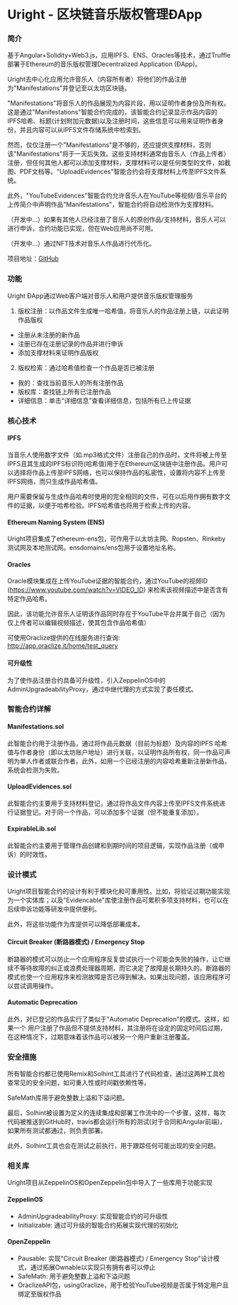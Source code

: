 # Uright - 区块链音乐版权管理ÐApp

### 简介

基于Angular+Solidity+Web3.js，应用IPFS、ENS、Oracles等技术，通过Truffle部署于Ethereum的音乐版权管理Decentralized Application (ÐApp)。

Uright去中心化应用允许音乐人（内容所有者）将他们的作品注册为"Manifestations"并登记至以太坊区块链。

"Manifestations"将音乐人的作品展现为内容片段，用以证明作者身份及所有权。这是通过"Manifestations"智能合约完成的，该智能合约记录显示作品内容的IPFS哈希、标题(计划附加元数据)以及注册时间，这些信息可以用来证明作者身份，并且内容可以从IPFS文件存储系统中检索到。

然而，仅仅注册一个"Manifestations"是不够的，还应提供支撑材料，否则该"Manifestations"将于一天后失效。这些支持材料通常由音乐人（作品上传者）注册，但任何其他人都可以添加支撑材料，支撑材料可以是任何类型的文件，如截图、PDF文档等。"UploadEvidences"智能合约会将支撑材料上传至IPFS文件系统。

此外，"YouTubeEvidences"智能合约允许音乐人在YouTube等视频/音乐平台的上传简介中声明作品"Manifestations"，智能合约将自动检测作为支撑材料。

（开发中...）如果有其他人已经注册了音乐人的原创作品/支持材料，音乐人可以进行申诉，合约功能已实现，但在Web应用尚不可用。

（开发中...）通过NFT技术对音乐人作品进行代币化。

项目地址：[GitHub](https://github.com/pseudoyu/Uright)

### 功能

Uright ÐApp通过Web客户端对音乐人和用户提供音乐版权管理服务

1. 版权注册：以作品文件生成唯一哈希值，将音乐人的作品注册上链，以此证明作品版权

- 注册从未注册的新作品
- 注册已存在注册记录的作品并进行申诉
- 添加支撑材料来证明作品版权

2. 版权检索：通过哈希值检查一个作品是否已被注册

- 我的：查找当前音乐人的所有注册作品
- 版权库：查找链上所有已注册作品
- 详细信息：单击“详细信息”查看详细信息，包括所有已上传证据

### 核心技术

#### IPFS

当音乐人使用数字文件（如.mp3格式文件）注册自己的作品时，文件将被上传至IPFS且其生成的IPFS标识符(哈希值)用于在Ethereum区块链中注册作品。用户可以选择将作品上传至IPFS网络，也可以保持作品的私密性，设置将内容不上传至IPFS网络，而只生成作品哈希值。

用户需要保留与生成作品哈希时使用的完全相同的文件，可在以后用作拥有数字文件的证据，以便于哈希检验。IPFS哈希值也将用于检索上传的内容。

#### Ethereum Naming System (ENS)

Uright项目集成了ethereum-ens包，可作用于以太坊主网、Ropsten、Rinkeby测试网及本地测试网。ensdomains/ens包用于设置地址名称。

#### Oracles

Oracle模块集成在上传YouTube证据的智能合约，通过YouTube的视频ID (https://www.youtube.com/watch?v=VIDEO_ID) 来检索该视频描述中是否含有特定作品哈希。

因此，该功能允许音乐人证明该作品同时存在于YouTube平台并属于自己（因为仅上传者可以编辑视频描述，使其包含作品哈希值）

可使用Oraclize提供的在线服务进行查询: http://app.oraclize.it/home/test_query

#### 可升级性

为了使作品注册合约具备可升级性，引入ZeppelinOS中的AdminUpgradeabilityProxy，通过中继代理的方式实现了委任模式。

### 智能合约详解

#### Manifestations.sol

此智能合约用于注册作品，通过将作品元数据（目前为标题）及内容的IPFS 哈希值与作者身份（即以太坊账户地址）进行关联，以证明作品所有权，同一作品可声明为单人作者或联合作者。此外，如用一个已经注册的内容哈希重新注册新作品，系统会检测为失败。

#### UploadEvidences.sol

此智能合约主要用于支持材料登记，通过将作品文件内容上传至IPFS文件系统进行证据登记。对于同一个作品，可以添加多个证据（但不能重复添加）。

#### ExpirableLib.sol

此智能合约主要用于管理作品创建和到期时间的项目逻辑，实现作品注册（或申诉）的时效性。

### 设计模式

Uright项目智能合约的设计有利于模块化和可重用性。比如，将验证过期功能实现为一个实体库；以及"Evidencable"库使注册作品可累积多项支持材料，也可以在后续申诉功能等研发中提供便利。

此外，将这些功能作为库提供可以降低部署成本。

#### Circuit Breaker (断路器模式) / Emergency Stop

断路器的模式可以防止一个应用程序反复尝试执行一个可能会失败的操作，让它继续不等待故障的纠正或浪费处理器周期，而它决定了故障是长期持久的。断路器的模式也使一个应用程序来检测故障是否已得到解决。如果出现问题，该应用程序可以尝试调用操作。

#### Automatic Deprecation

此外，对已登记的作品实行了类似于"Automatic Deprecation"的模式。这样，如果一个
用户注册了作品但不提供支持材料，其注册将在设定的固定时间后过期，在这种情况下，过期意味着该作品可以被另一个用户重新注册覆盖。

### 安全措施

所有智能合约都已使用Remix和Solhint工具进行了代码检查，通过这两种工具检查常见的安全问题，如可重入性或时间戳依赖性等。

SafeMath库用于避免整数上溢和下溢问题。

最后，Solhint被设置为定义的连续集成和部署工作流中的一个步骤，这样，每次代码被推送到GitHub时，travis都会运行所有的测试(对于合同和Angular前端)，如果所有测试都通过，则负责部署。

此外，Solhint工具也会在测试之前执行，用于跟踪任何可能出现的安全问题。

### 相关库

Uright项目从ZeppelinOS和OpenZeppelin包中导入了一些库用于功能实现

#### ZeppelinOS

- AdminUpgradeabilityProxy: 实现智能合约的可升级性
- Initializable: 通过可升级的智能合约拓展实现代理的初始化

#### OpenZeppelin

- Pausable: 实现"Circuit Breaker (断路器模式) / Emergency Stop"设计模式，通过拓展Ownable以实现只有拥有者可以停止
- SafeMath: 用于避免整数上溢和下溢问题
- OraclizeAPI包，usingOraclize，用于检验YouTube视频是否属于特定用户且绑定至版权作品